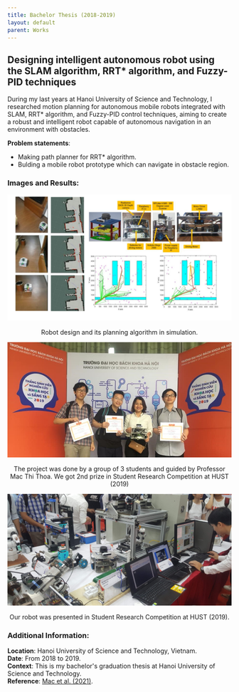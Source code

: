 ```yaml
---
title: Bachelor Thesis (2018-2019)
layout: default
parent: Works
---
```


## Designing intelligent autonomous robot using the SLAM algorithm, RRT* algorithm, and Fuzzy-PID techniques

During my last years at Hanoi University of Science and Technology, I researched motion planning for autonomous mobile robots integrated with SLAM, RRT* algorithm, and Fuzzy-PID control techniques, aiming to create a robust and intelligent robot capable of autonomous navigation in an environment with obstacles.

**Problem statements**:
* Making path planner for RRT* algorithm.
* Bulding a mobile robot prototype which can navigate in obstacle region.

### Images and Results:
<center>
  <img src="images/rrt.png" alt="Robot" />
  <p>Robot design and its planning algorithm in simulation.</p>
</center>

<center>
  <img src="images/team.png" alt="team" />
  <p>The project was done by a group of 3 students and guided by Professor Mac Thi Thoa. We got 2nd prize in Student Research Competition at HUST (2019)</p>
</center>

<center>
  <img src="images/show.png" alt="Robot" />
  <p>Our robot was presented in Student Research Competition at HUST (2019).</p>
</center>

### Additional Information:
**Location**: Hanoi University of Science and Technology, Vietnam.  
**Date**: From 2018 to 2019.  
**Context**: This is my bachelor's graduation thesis at Hanoi University of Science and Technology.  
**Reference**: [Mac et al. (2021)](http://dx.doi.org/10.12700/APH.18.6.2021.6.11).  
